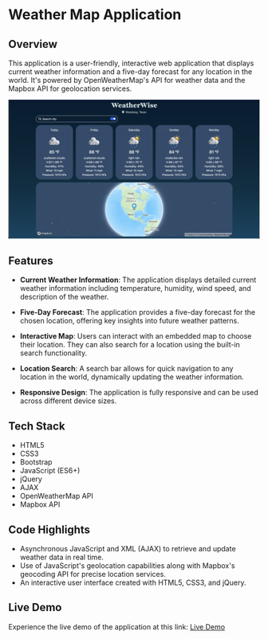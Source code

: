 # Weather Map Application

## Overview

This application is a user-friendly, interactive web application that displays current weather information and a five-day forecast for any location in the world. It's powered by OpenWeatherMap's API for weather data and the Mapbox API for geolocation services.

![Project screenshot](img/screenshot.png)

## Features

- **Current Weather Information**: The application displays detailed current weather information including temperature, humidity, wind speed, and description of the weather.

- **Five-Day Forecast**: The application provides a five-day forecast for the chosen location, offering key insights into future weather patterns.

- **Interactive Map**: Users can interact with an embedded map to choose their location. They can also search for a location using the built-in search functionality.

- **Location Search**: A search bar allows for quick navigation to any location in the world, dynamically updating the weather information.

- **Responsive Design**: The application is fully responsive and can be used across different device sizes.

## Tech Stack

- HTML5
- CSS3
- Bootstrap
- JavaScript (ES6+)
- jQuery
- AJAX
- OpenWeatherMap API
- Mapbox API

## Code Highlights

- Asynchronous JavaScript and XML (AJAX) to retrieve and update weather data in real time.
- Use of JavaScript's geolocation capabilities along with Mapbox's geocoding API for precise location services.
- An interactive user interface created with HTML5, CSS3, and jQuery.

## Live Demo

Experience the live demo of the application at this link: [Live Demo](https://dulcet-genie-6b198e.netlify.app/)
